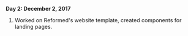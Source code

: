 <strong> Day 2: December 2, 2017 </strong>
1. Worked on Reformed's website template, created components for landing pages.
